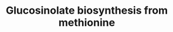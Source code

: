 ---
annotations:
- type: Pathway Ontology
  value: classic metabolic pathway
authors:
- Mikikot
- Afukushima
- Khanspers
- Mkutmon
- Eweitz
description: This pathway describes the glucosinolate derived from methionine in Arabidopsis
  thaliana. This is based on the KEGG pathway and PlantCyc.  Some pathway entities
  are unknown and being investigated, these are denoted as "Catalyst" and "Metabolite"
  for now.
last-edited: 2021-05-28
organisms:
- Arabidopsis thaliana
redirect_from:
- /index.php/Pathway:WP4597
- /instance/WP4597
schema-jsonld:
- '@context': https://schema.org/
  '@id': https://wikipathways.github.io/pathways/WP4597.html
  '@type': Dataset
  creator:
    '@type': Organization
    name: WikiPathways
  description: This pathway describes the glucosinolate derived from methionine in
    Arabidopsis thaliana. This is based on the KEGG pathway and PlantCyc.  Some pathway
    entities are unknown and being investigated, these are denoted as "Catalyst" and
    "Metabolite" for now.
  keywords:
  - ''
  - 3-(5'-Methylthio)pentylmalic acid
  - Homomethionine
  - 9-(Methylsulfinyl)nonyl glucosinolate
  - 4-(Methylsulfinyl)butyl glucosinolate
  - SOT17
  - 2-(5'-Methylthio)pentylmalic acid
  - SOT16
  - SUR1
  - Dihomomethionine
  - 3-Butenyl glucosinolate
  - 2-(3'-Methylthio)propylmalic acid
  - 3-Sinapoyloxypropyl-glucosinolate
  - 2-Oxo-9-methylthiononanoic acid
  - 3-(2'-Methylthio)ethylmalic acid
  - 6-Methylthiohexyl glucosinolate
  - 8-Methylthiooctyl glucosinolate
  - UGT74B1
  - 7-Methylthioheptyl-desulfoglucosinolate
  - 2-Oxo-10-methylthiodecanoic acid
  - BCAT4
  - 3-(3'-Methylthio)propylmalic acid
  - SOT18
  - 2-Hydroxy 3-butenyl glucosinolate
  - 3-(4'-Methylthio)butylmalic acid
  - BCAT3
  - 4-Methylthiobutanaldoxime
  - 3-(7'-Methylthio)heptylmalic acid
  - 3-(Methylsulfinyl)propyl-glucosinolate
  - 9-Methylthiononanaldoxime
  - 2-Benzoyloxy-3-butenyl glucosinolate
  - 5-Methylthiopentyl glucosinolate
  - 5-(Methylsulfinyl)pentyl glucosinolate
  - 7-(Methylsulfinyl)heptyl glucosinolate
  - 4-Sinapoyloxybutyl-glucosinolate
  - 2-(2'-Methylthio)ethylmalic acid
  - 5-Methylthiopentanaldoxime
  - Trihomomethionine
  - Pentahomomethionine
  - 2-Oxo-6-methylthiopentanoic acid
  - 8-Methylthiooctyl-desulfoglucosinolate
  - CYP79F1
  - 2-(Methylsulfinyl)ethyl-glucosinolate
  - 4-Hydroxybutyl-glucosinolate
  - 8-Methylthiooctanaldoxime
  - 3-Methylthiopropyl-desulfoglucosinolate
  - 4-Methylthiobutyl glucosinolate
  - Metabolite
  - 2-(7'-Methylthio)heptylmalic acid
  - 3-Hydroxypropyl-glucosinolate
  - 6-Methylthiohexanaldoxime
  - Methionine
  - 3-(6'-Methylthio)hexylmalic acid
  - 2-(6'-Methylthio)hexylmalic acid
  - 2-Oxo-5-methylthiopentanoic acid
  - 2-Oxo-8-methylthiooctanoic acid
  - MAM1
  - IPMI1
  - Hexahomomethionine
  - 7-Methylthioheptanaldoxime
  - 4-Methylthiobutyl-desulfoglucosinolate
  - IMS2
  - 7-Methylthioheptyl glucosinolate
  - 4-Pentenyl glucosinolate
  - 2-Oxo-7-methylthioheptanoic acid
  - CYP79F2
  - 4-Methylthiobutylthiohydroximate
  - Catalyst
  - 2-(4'-Methylthio)butylmalic acid
  - CYP83A1
  - 6-(Methylsulfinyl)hexyl glucosinolate
  - 4-Benzoyloxybutyl glucosinolate
  - IIL1
  - 2-Oxo-4-methylthiobutanoic acid
  - IPMI2
  - S-(4-Methylthiobutylthiohydroximoyl)-L-cysteine
  - Tetrahomomethionine
  - 3-Methylthiopropyl glucosinolate
  - 8-(Methylsulfinyl)octyl glucosinolate
  - 2-Propenyl glucosinolate
  - 2-Sinapoyloxy-3-butenyl glucosinolate
  - IMD1
  license: CC0
  name: Glucosinolate biosynthesis from methionine
seo: CreativeWork
title: Glucosinolate biosynthesis from methionine
wpid: WP4597
---